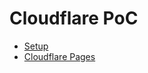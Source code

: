 # Cloudflare PoC

- [Setup](./project-setup/README.md)
- [Cloudflare Pages](./cloudflare-pages/README.md)
